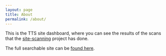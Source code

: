 ```yaml
---
layout: page
title: About
permalink: /about/
---
```


This is the TTS site dashboard, where you can see the results of the scans
that the <a href="https://github.com/18F/site-scanning">site-scanning</a> project has done.

The full searchable site can be <a href="{{site.scanner_url}}">found here</a>.
